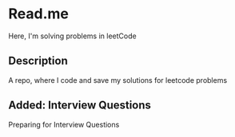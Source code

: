 # Read.me

Here, I'm solving problems in leetCode

## Description
A repo, where I code and save my solutions for leetcode problems

## Added: Interview Questions
Preparing for Interview Questions
